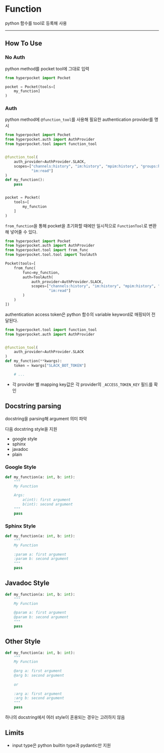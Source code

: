 # Function

python 함수를 tool로 등록해 사용

---

## How To Use

### No Auth

python method를 pocket tool에 그대로 입력

```python
from hyperpocket import Pocket

pocket = Pocket(tools=[
    my_function]
)
```

### Auth

python method에 `@function_tool`를 사용해 필요한 authentication provider를 명시

```python
from hyperpocket import Pocket
from hyperpocket.auth import AuthProvider
from hyperpocket.tool import function_tool


@function_tool(
    auth_provider=AuthProvider.SLACK,
    scopes=["channels:history", "im:history", "mpim:history", "groups:history", "reactions:read", "mpim:read",
            "im:read"]
)
def my_function():
    pass


pocket = Pocket(
    tools=[
        my_function
    ]
)
```

`from_function`을 통해 pocket을 초기화할 때에만 일시적으로 `FunctionTool`로 변환해 넣어줄 수 있다.

```python
from hyperpocket import Pocket
from hyperpocket.auth import AuthProvider
from hyperpocket.tool import from_func
from hyperpocket.tool.tool import ToolAuth

Pocket(tools=[
    from_func(
        func=my_function,
        auth=ToolAuth(
            auth_provider=AuthProvider.SLACK,
            scopes=["channels:history", "im:history", "mpim:history", "groups:history", "reactions:read", "mpim:read",
                    "im:read"]
        )
    )
])
```

authentication access token은 python 함수의 variable keyword로 매핑되어 전달된다.

```python
from hyperpocket.tool import function_tool
from hyperpocket.auth import AuthProvider


@function_tool(
    auth_provider=AuthProvider.SLACK
)
def my_function(**kwargs):
    token = kwargs["SLACK_BOT_TOKEN"]

    # ...
```

- 각 provider 별 mapping key값은 각 provider의 `_ACCESS_TOKEN_KEY` 필드를 확인

## Docstring parsing

docstring을 parsing해 argument 의미 파악

다음 docstring style을 지원

- google style
- sphinx
- javadoc
- plain

### Google Style

```python
def my_function(a: int, b: int):
    """
    My Function
    
    Args:
        a(int): first argument
        b(int): second argument
    """
    pass
```

### Sphinx Style

```python
def my_function(a: int, b: int):
    """
    My Function
        
    :param a: first argument
    :param b: second argument
    """
    pass
```

## Javadoc Style

```python
def my_function(a: int, b: int):
    """
    My Function
        
    @param a: first argument
    @param b: second argument
    """
    pass
```

## Other Style

```python
def my_function(a: int, b: int):
    """
    My Function
        
    @arg a: first argument
    @arg b: second argument
    
    or 
      
    :arg a: first argument
    :arg b: second argument
    """
    pass
```

하나의 docstring에서 여러 style이 혼용되는 경우는 고려하지 않음

## Limits

- input type은 python builtin type과 pydantic만 지원

